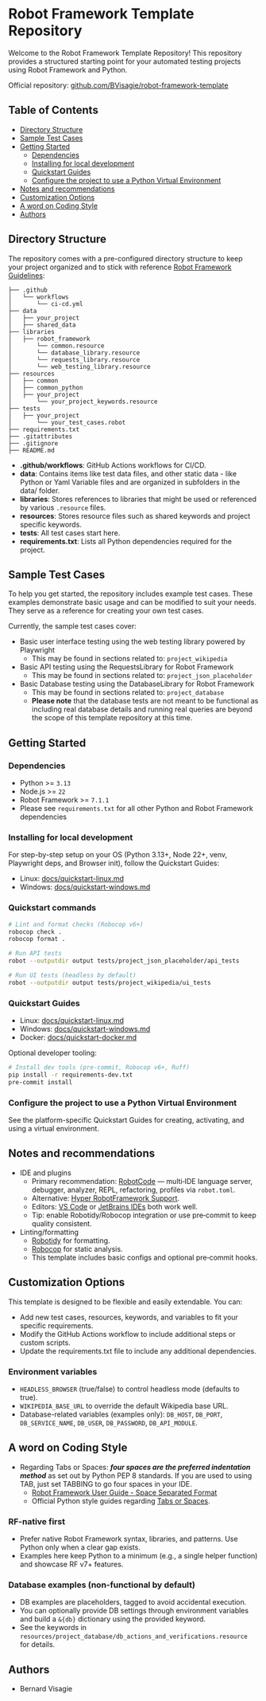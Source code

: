 # Robot Framework Template Repository

Welcome to the Robot Framework Template Repository! This repository provides a structured starting point for your
automated testing projects using Robot Framework and Python.

Official repository: [github.com/BVisagie/robot-framework-template](https://github.com/BVisagie/robot-framework-template)

## Table of Contents

- [Directory Structure](#directory-structure)
- [Sample Test Cases](#sample-test-cases)
- [Getting Started](#getting-started)
    - [Dependencies](#dependencies)
    - [Installing for local development](#installing-for-local-development)
    - [Quickstart Guides](#quickstart-guides)
    - [Configure the project to use a Python Virtual Environment](#configure-the-project-to-use-a-python-virtual-environment)
- [Notes and recommendations](#notes-and-recommendations)
- [Customization Options](#customization-options)
- [A word on Coding Style](#a-word-on-coding-style)
- [Authors](#authors)

## Directory Structure

The repository comes with a pre-configured directory structure to keep your project organized and to stick with
reference [Robot Framework Guidelines](https://docs.robotframework.org/docs):

```
├── .github
│   └── workflows
│       └── ci-cd.yml
├── data
│   ├── your_project
│   ├── shared_data
├── libraries
│   ├── robot_framework
│       └── common.resource
│       └── database_library.resource
│       └── requests_library.resource
│       └── web_testing_library.resource
├── resources
│   ├── common
│   ├── common_python
│   ├── your_project
│       └── your_project_keywords.resource
├── tests
│   ├── your_project
│       └── your_test_cases.robot
├── requirements.txt
├── .gitattributes
├── .gitignore
├── README.md
```

- **.github/workflows**: GitHub Actions workflows for CI/CD.
- **data**: Contains items like test data files, and other static data - like Python or Yaml Variable files and are
  organized in subfolders in the data/ folder.
- **libraries**: Stores references to libraries that might be used or referenced by various `.resource` files.
- **resources**: Stores resource files such as shared keywords and project specific keywords.
- **tests**: All test cases start here.
- **requirements.txt**: Lists all Python dependencies required for the project.

## Sample Test Cases

To help you get started, the repository includes example test cases. These examples demonstrate basic usage and can be
modified to suit your needs. They serve as a reference for creating your own test cases.

Currently, the sample test cases cover:

- Basic user interface testing using the web testing library powered by Playwright
    - This may be found in sections related to: `project_wikipedia`
- Basic API testing using the RequestsLibrary for Robot Framework
    - This may be found in sections related to: `project_json_placeholder`
- Basic Database testing using the DatabaseLibrary for Robot Framework
    - This may be found in sections related to: `project_database`
    - **Please note** that the database tests are not meant to be functional as including real database details and
      running real queries are beyond the scope of this template repository at this time.

## Getting Started

### Dependencies

* Python >= `3.13`
* Node.js >= `22`
* Robot Framework >= `7.1.1`
* Please see `requirements.txt` for all other Python and Robot Framework dependencies

### Installing for local development

For step-by-step setup on your OS (Python 3.13+, Node 22+, venv, Playwright deps, and Browser init), follow the Quickstart Guides:

- Linux: [docs/quickstart-linux.md](docs/quickstart-linux.md)
- Windows: [docs/quickstart-windows.md](docs/quickstart-windows.md)

### Quickstart commands

```sh
# Lint and format checks (Robocop v6+)
robocop check .
robocop format .

# Run API tests
robot --outputdir output tests/project_json_placeholder/api_tests

# Run UI tests (headless by default)
robot --outputdir output tests/project_wikipedia/ui_tests
```

### Quickstart Guides

- Linux: [docs/quickstart-linux.md](docs/quickstart-linux.md)
- Windows: [docs/quickstart-windows.md](docs/quickstart-windows.md)
- Docker: [docs/quickstart-docker.md](docs/quickstart-docker.md)

Optional developer tooling:

```sh
# Install dev tools (pre-commit, Robocop v6+, Ruff)
pip install -r requirements-dev.txt
pre-commit install
```

### Configure the project to use a Python Virtual Environment

See the platform-specific Quickstart Guides for creating, activating, and using a virtual environment.

## Notes and recommendations

- IDE and plugins
  - Primary recommendation: [RobotCode](https://robotcode.io/) — multi‑IDE language server, debugger, analyzer, REPL, refactoring, profiles via `robot.toml`.
  - Alternative: [Hyper RobotFramework Support](https://plugins.jetbrains.com/plugin/16382-hyper-robotframework-support).
  - Editors: [VS Code](https://code.visualstudio.com/) or [JetBrains IDEs](https://www.jetbrains.com/pycharm/) both work well.
  - Tip: enable Robotidy/Robocop integration or use pre‑commit to keep quality consistent.
- Linting/formatting
  - [Robotidy](https://github.com/MarketSquare/robotframework-tidy) for formatting.
  - [Robocop](https://github.com/MarketSquare/robotframework-robocop) for static analysis.
  - This template includes basic configs and optional pre‑commit hooks.

## Customization Options

This template is designed to be flexible and easily extendable. You can:

- Add new test cases, resources, keywords, and variables to fit your specific requirements.
- Modify the GitHub Actions workflow to include additional steps or custom scripts.
- Update the requirements.txt file to include any additional dependencies.

### Environment variables
- `HEADLESS_BROWSER` (true/false) to control headless mode (defaults to true).
- `WIKIPEDIA_BASE_URL` to override the default Wikipedia base URL.
- Database-related variables (examples only): `DB_HOST`, `DB_PORT`, `DB_SERVICE_NAME`, `DB_USER`, `DB_PASSWORD`, `DB_API_MODULE`.

## A word on Coding Style

- Regarding Tabs or Spaces: **_four spaces are the preferred indentation method_** as set out by Python PEP 8 standards.
  If you are used to using TAB, just set TABBING to go four spaces in your IDE.
    - [Robot Framework User Guide - Space Separated Format](https://robotframework.org/robotframework/latest/RobotFrameworkUserGuide.html#space-separated-format)
    - Official Python style guides regarding [Tabs or Spaces](https://peps.python.org/pep-0008/#tabs-or-spaces).

### RF-native first
- Prefer native Robot Framework syntax, libraries, and patterns. Use Python only when a clear gap exists.
- Examples here keep Python to a minimum (e.g., a single helper function) and showcase RF v7+ features.

### Database examples (non-functional by default)
- DB examples are placeholders, tagged to avoid accidental execution.
- You can optionally provide DB settings through environment variables and build a `&{db}` dictionary using the provided keyword.
- See the keywords in `resources/project_database/db_actions_and_verifications.resource` for details.

## Authors

* Bernard Visagie
